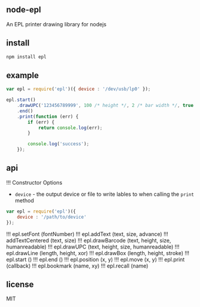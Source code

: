 node-epl
--------

An EPL printer drawing library for nodejs

install
-------

```bash
npm install epl
```

example
-------

```js
var epl = require('epl')({ device : '/dev/usb/lp0' });

epl.start()
    .drawUPC('123456789999', 100 /* height */, 2 /* bar width */, true /* human readable */)
    .end()
    .print(function (err) {
        if (err) {
            return console.log(err);
        }

        console.log('success');
    });
```

api
---

!!! Constructor Options

* `device` - the output device or file to write lables to when calling the `print` method

```js
var epl = require('epl')({
    device : '/path/to/device'
});
```

!!! epl.setFont (fontNumber)
!!! epl.addText (text, size, advance)
!!! addTextCentered (text, size)
!!! epl.drawBarcode (text, height, size, humanreadable)
!!! epl.drawUPC (text, height, size, humanreadable)
!!! epl.drawLine (length, height, xor)
!!! epl.drawBox (length, height, stroke)
!!! epl.start ()
!!! epl.end ()
!!! epl.position (x, y)
!!! epl.move (x, y)
!!! epl.print (callback)
!!! epl.bookmark (name, xy)
!!! epl.recall (name)

license
-------

MIT

